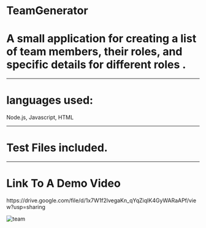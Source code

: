 # TeamGenerator

<h1> A small application for creating a list of team members, their roles, and specific details for different roles
.</h1>

<hr>

<h1>languages used: </h1>
<p>Node.js, Javascript, HTML</p>

<hr>

<h1>Test Files included.</h1>


<hr>

<h1>Link To A Demo Video</h1>
https://drive.google.com/file/d/1x7W1f2lvegaKn_qYqZiqIK4GyWARaAPf/view?usp=sharing





![team](https://user-images.githubusercontent.com/69323366/115669637-1a3ce480-a30e-11eb-9605-fc4fc3b026d2.JPG)
